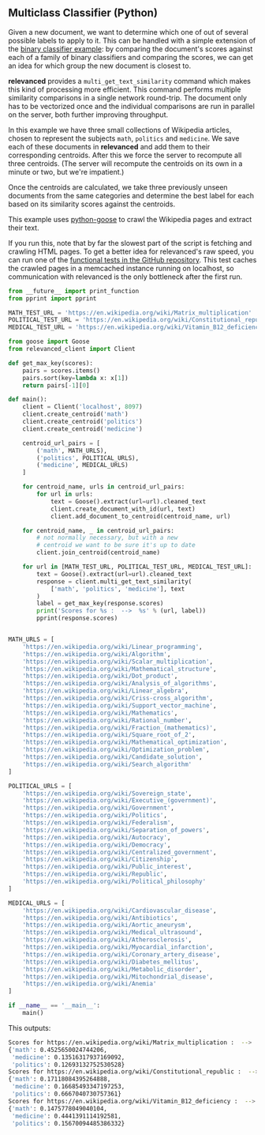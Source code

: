 ## Multiclass Classifier (Python)

Given a new document, we want to determine which one of out of several possible labels to apply to it.  This can be handled with a simple extension of the [binary classifier example](python-binary-classifier.md): by comparing the document's scores against each of a family of binary classifiers and comparing the scores, we can get an idea for which group the new document is closest to.

**relevanced** provides a `multi_get_text_similarity` command which makes this kind of processing more efficient.  This command performs multiple similarity comparisons in a single network round-trip.  The document only has to be vectorized once and the individual comparisons are run in parallel on the server, both further improving throughput.

In this example we have three small collections of Wikipedia articles, chosen to represent the subjects `math`, `politics` and `medicine`.  We save each of these documents in **relevanced** and add them to their corresponding centroids.  After this we force the server to recompute all three centroids.  (The server will recompute the centroids on its own in a minute or two, but we're impatient.)

Once the centroids are calculated, we take three previously unseen documents from the same categories and determine the best label for each based on its similarity scores against the centroids.

This example uses [python-goose](https://github.com/grangier/python-goose) to crawl the Wikipedia pages and extract their text.

If you run this, note that by far the slowest part of the script is fetching and crawling HTML pages.  To get a better idea for relevanced's raw speed, you can run one of the [functional tests in the GitHub repository](https://github.com/scivey/relevanced/blob/master/func_test/main.py).  This test caches the crawled pages in a memcached instance running on localhost, so communication with relevanced is the only bottleneck after the first run.

```python
from __future__ import print_function
from pprint import pprint

MATH_TEST_URL = 'https://en.wikipedia.org/wiki/Matrix_multiplication'
POLITICAL_TEST_URL = 'https://en.wikipedia.org/wiki/Constitutional_republic'
MEDICAL_TEST_URL = 'https://en.wikipedia.org/wiki/Vitamin_B12_deficiency'

from goose import Goose
from relevanced_client import Client

def get_max_key(scores):
    pairs = scores.items()
    pairs.sort(key=lambda x: x[1])
    return pairs[-1][0]

def main():
    client = Client('localhost', 8097)
    client.create_centroid('math')
    client.create_centroid('politics')
    client.create_centroid('medicine')

    centroid_url_pairs = [
        ('math', MATH_URLS),
        ('politics', POLITICAL_URLS),
        ('medicine', MEDICAL_URLS)
    ]

    for centroid_name, urls in centroid_url_pairs:
        for url in urls:
            text = Goose().extract(url=url).cleaned_text
            client.create_document_with_id(url, text)
            client.add_document_to_centroid(centroid_name, url)

    for centroid_name, _ in centroid_url_pairs:
        # not normally necessary, but with a new
        # centroid we want to be sure it's up to date
        client.join_centroid(centroid_name)

    for url in [MATH_TEST_URL, POLITICAL_TEST_URL, MEDICAL_TEST_URL]:
        text = Goose().extract(url=url).cleaned_text
        response = client.multi_get_text_similarity(
            ['math', 'politics', 'medicine'], text
        )
        label = get_max_key(response.scores)
        print('Scores for %s :  -->  %s' % (url, label))
        pprint(response.scores)


MATH_URLS = [
    'https://en.wikipedia.org/wiki/Linear_programming',
    'https://en.wikipedia.org/wiki/Algorithm',
    'https://en.wikipedia.org/wiki/Scalar_multiplication',
    'https://en.wikipedia.org/wiki/Mathematical_structure',
    'https://en.wikipedia.org/wiki/Dot_product',
    'https://en.wikipedia.org/wiki/Analysis_of_algorithms',
    'https://en.wikipedia.org/wiki/Linear_algebra',
    'https://en.wikipedia.org/wiki/Criss-cross_algorithm',
    'https://en.wikipedia.org/wiki/Support_vector_machine',
    'https://en.wikipedia.org/wiki/Mathematics',
    'https://en.wikipedia.org/wiki/Rational_number',
    'https://en.wikipedia.org/wiki/Fraction_(mathematics)',
    'https://en.wikipedia.org/wiki/Square_root_of_2',
    'https://en.wikipedia.org/wiki/Mathematical_optimization',
    'https://en.wikipedia.org/wiki/Optimization_problem',
    'https://en.wikipedia.org/wiki/Candidate_solution',
    'https://en.wikipedia.org/wiki/Search_algorithm'
]

POLITICAL_URLS = [
    'https://en.wikipedia.org/wiki/Sovereign_state',
    'https://en.wikipedia.org/wiki/Executive_(government)',
    'https://en.wikipedia.org/wiki/Government',
    'https://en.wikipedia.org/wiki/Politics',
    'https://en.wikipedia.org/wiki/Federalism',
    'https://en.wikipedia.org/wiki/Separation_of_powers',
    'https://en.wikipedia.org/wiki/Autocracy',
    'https://en.wikipedia.org/wiki/Democracy',
    'https://en.wikipedia.org/wiki/Centralized_government',
    'https://en.wikipedia.org/wiki/Citizenship',
    'https://en.wikipedia.org/wiki/Public_interest',
    'https://en.wikipedia.org/wiki/Republic',
    'https://en.wikipedia.org/wiki/Political_philosophy'
]

MEDICAL_URLS = [
    'https://en.wikipedia.org/wiki/Cardiovascular_disease',
    'https://en.wikipedia.org/wiki/Antibiotics',
    'https://en.wikipedia.org/wiki/Aortic_aneurysm',
    'https://en.wikipedia.org/wiki/Medical_ultrasound',
    'https://en.wikipedia.org/wiki/Atherosclerosis',
    'https://en.wikipedia.org/wiki/Myocardial_infarction',
    'https://en.wikipedia.org/wiki/Coronary_artery_disease',
    'https://en.wikipedia.org/wiki/Diabetes_mellitus',
    'https://en.wikipedia.org/wiki/Metabolic_disorder',
    'https://en.wikipedia.org/wiki/Mitochondrial_disease',
    'https://en.wikipedia.org/wiki/Anemia'
]

if __name__ == '__main__':
    main()
```

This outputs:
```bash
Scores for https://en.wikipedia.org/wiki/Matrix_multiplication :  -->  math
{'math': 0.4525650024744206,
 'medicine': 0.13516317937169092,
 'politics': 0.12693132752530528}
Scores for https://en.wikipedia.org/wiki/Constitutional_republic :  -->  politics
{'math': 0.17118084395264888,
 'medicine': 0.16685493347197253,
 'politics': 0.6667040730757361}
Scores for https://en.wikipedia.org/wiki/Vitamin_B12_deficiency :  -->  medicine
{'math': 0.1475778049040104,
 'medicine': 0.4441391114192581,
 'politics': 0.15670094485386332}

```